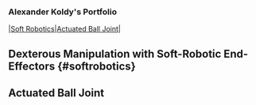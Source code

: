 ### Alexander Koldy's Portfolio

|[Soft Robotics](#softrobotics)|[Actuated Ball Joint](#balljoint)|

## Dexterous Manipulation with Soft-Robotic End-Effectors {#softrobotics}

## Actuated Ball Joint










